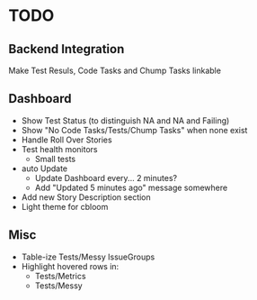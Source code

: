 TODO
====

Backend Integration
-------------------
Make Test Resuls, Code Tasks and Chump Tasks linkable


Dashboard
---------
* Show Test Status (to distinguish NA and NA and Failing)
* Show "No Code Tasks/Tests/Chump Tasks" when none exist
* Handle Roll Over Stories
* Test health monitors
  * Small tests
* auto Update
  * Update Dashboard every... 2 minutes?
  * Add "Updated 5 minutes ago" message somewhere
* Add new Story Description section
* Light theme for cbloom


Misc
----
* Table-ize Tests/Messy IssueGroups
* Highlight hovered rows in:
  * Tests/Metrics
  * Tests/Messy
